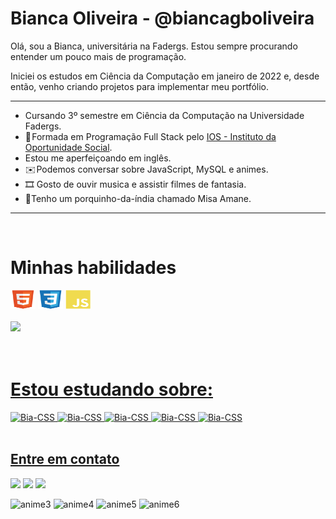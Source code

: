 # Bianca Oliveira - @biancagboliveira

 Olá, sou a Bianca, universitária na Fadergs. Estou sempre procurando entender um pouco mais de programação.
 <br>

 Iniciei os estudos em Ciência da Computação em janeiro de 2022 e, desde então, venho criando projetos para implementar meu portfólio.

 <hr>

- Cursando 3º semestre em Ciência da Computação na Universidade Fadergs.
- 📔 Formada em Programação Full Stack pelo [IOS - Instituto da Oportunidade Social](https://ios.org.br/).
- Estou me aperfeiçoando em inglês.
- ✉️ Podemos conversar sobre JavaScript, MySQL e animes.
- 🎞️ Gosto de ouvir musica e assistir filmes de fantasia.
- 🐹Tenho um porquinho-da-índia chamado Misa Amane.

<hr>

  <div style="display: inline_block">
  <br>
    
  <h1> Minhas habilidades </h1>
  <img alt="Bia-HTML" height="30" width="40" src="https://raw.githubusercontent.com/devicons/devicon/master/icons/html5/html5-original.svg">
  <img alt="Bia-CSS" height="30" width="40" src="https://raw.githubusercontent.com/devicons/devicon/master/icons/css3/css3-original.svg">
<img alt="Bia-Js" height="30" width="40" src="https://raw.githubusercontent.com/devicons/devicon/master/icons/javascript/javascript-plain.svg">
</div>

<br>

<div>
  <a href="https://github.com/Biancagboliveira">
 
  <img height="140em"  src="https://github-readme-stats.vercel.app/api/top-langs/?username=Biancagboliveira&layout=compact&langs_count=7&theme=dark"/>
</div>
 
 <br>

<div style="display: inline_block"><br>
  <h1> Estou estudando sobre: </h1>

  <img alt="Bia-CSS" height="30" width="40" src="https://cdn.jsdelivr.net/gh/devicons/devicon/icons/git/git-original.svg" />
  <img alt="Bia-CSS" height="30" width="40" src="https://cdn.jsdelivr.net/gh/devicons/devicon/icons/nodejs/nodejs-original.svg"/>
  <img alt="Bia-CSS" height="30" width="40" src="https://cdn.jsdelivr.net/gh/devicons/devicon/icons/java/java-original.svg" />
  <img alt="Bia-CSS" height="30" width="40" src="https://cdn.jsdelivr.net/gh/devicons/devicon/icons/mysql/mysql-original.svg" />
<img alt="Bia-CSS" height="30" width="40" src="https://cdn.jsdelivr.net/gh/devicons/devicon/icons/php/php-original.svg" />
</div>
 
<br>
  
  <div>

  <h2>Entre em contato </h2>
  <a href="https://www.linkedin.com/in/Biancagboliveira/" target="_blank"><img src="https://img.shields.io/badge/-LinkedIn-%230077B5?style=for-the-badge&logo=linkedin&logoColor=white" target="_blank"></a>  
  <a href="https://instagram.com/biancagboliveira" target="_blank"><img src="https://img.shields.io/badge/-Instagram-%23E4405F?style=for-the-badge&logo=instagram&logoColor=white" target="_blank"></a>
   <a href = "mailto:biancagboliveira@gmail.com"><img src="https://img.shields.io/badge/-Gmail-%23333?style=for-the-badge&logo=gmail&logoColor=white" target="_blank"></a>
   
</div>
 
 ![anime3](https://user-images.githubusercontent.com/100356539/197684591-1dd97cf3-020b-4af7-a311-be779f11fb37.png)
![anime4](https://user-images.githubusercontent.com/100356539/197684799-d0331ae2-d891-4970-99e3-c4b5d7a5728f.png)
![anime5](https://user-images.githubusercontent.com/100356539/197685050-4febdd4d-ecef-4110-8608-ec62fa2d8713.gif)
![anime6](https://user-images.githubusercontent.com/100356539/197685236-39304f2e-59ed-4b6d-816c-e48053d1fa7e.gif)
